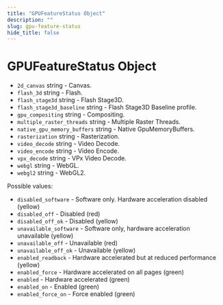 ```yaml
---
title: "GPUFeatureStatus Object"
description: ""
slug: gpu-feature-status
hide_title: false
---
```


# GPUFeatureStatus Object

* `2d_canvas` string - Canvas.
* `flash_3d` string - Flash.
* `flash_stage3d` string - Flash Stage3D.
* `flash_stage3d_baseline` string - Flash Stage3D Baseline profile.
* `gpu_compositing` string - Compositing.
* `multiple_raster_threads` string - Multiple Raster Threads.
* `native_gpu_memory_buffers` string - Native GpuMemoryBuffers.
* `rasterization` string - Rasterization.
* `video_decode` string - Video Decode.
* `video_encode` string - Video Encode.
* `vpx_decode` string - VPx Video Decode.
* `webgl` string - WebGL.
* `webgl2` string - WebGL2.

Possible values:

* `disabled_software` - Software only. Hardware acceleration disabled (yellow)
* `disabled_off` - Disabled (red)
* `disabled_off_ok` - Disabled (yellow)
* `unavailable_software` - Software only, hardware acceleration unavailable (yellow)
* `unavailable_off` - Unavailable (red)
* `unavailable_off_ok` - Unavailable (yellow)
* `enabled_readback` - Hardware accelerated but at reduced performance (yellow)
* `enabled_force` - Hardware accelerated on all pages (green)
* `enabled` - Hardware accelerated (green)
* `enabled_on` - Enabled (green)
* `enabled_force_on` - Force enabled (green)

